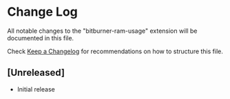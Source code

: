 # Change Log

All notable changes to the "bitburner-ram-usage" extension will be documented in this file.

Check [Keep a Changelog](http://keepachangelog.com/) for recommendations on how to structure this file.

## [Unreleased]

- Initial release